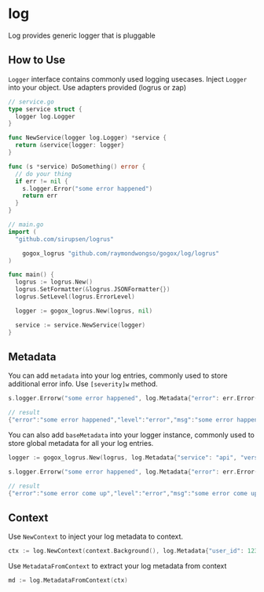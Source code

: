 # log

Log provides generic logger that is pluggable

## How to Use

`Logger` interface contains commonly used logging usecases. Inject `Logger` into your object. Use adapters provided (logrus or zap)

```go
// service.go
type service struct {
  logger log.Logger
}

func NewService(logger log.Logger) *service {
  return &service{logger: logger}
}

func (s *service) DoSomething() error {
  // do your thing
  if err != nil {
    s.logger.Error("some error happened")
    return err
  }
}

// main.go
import (
  "github.com/sirupsen/logrus"

	gogox_logrus "github.com/raymondwongso/gogox/log/logrus"
)

func main() {
  logrus := logrus.New()
  logrus.SetFormatter(&logrus.JSONFormatter{})
  logrus.SetLevel(logrus.ErrorLevel)

  logger := gogox_logrus.New(logrus, nil)

  service := service.NewService(logger)
}
```

## Metadata

You can add `metadata` into your log entries, commonly used to store additional error info. Use `[severity]w` method.

```go
s.logger.Errorw("some error happened", log.Metadata{"error": err.Error(), "user_id": 123})

// result
{"error":"some error happened","level":"error","msg":"some error happened","service":"api_logrus","time":"2023-02-03T11:32:54+07:00","user_id":123}
```

You can also add `baseMetadata` into your logger instance, commonly used to store global metadata for all your log entries.

```go
logger := gogox_logrus.New(logrus, log.Metadata{"service": "api", "version": "1.2.1"})

s.logger.Errorw("some error happened", log.Metadata{"error": err.Error(), "user_id": 123})

// result
{"error":"some error come up","level":"error","msg":"some error come up","service":"api","time":"2023-02-03T11:35:25+07:00","user_id":1,"version":"1.2.1"}
```

## Context
Use `NewContext` to inject your log metadata to context.

```go
ctx := log.NewContext(context.Background(), log.Metadata{"user_id": 123})
```

Use `MetadataFromContext` to extract your log metadata from context

```go
md := log.MetadataFromContext(ctx)
```